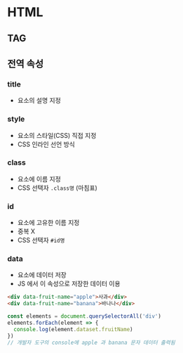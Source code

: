 # HTML

## TAG

## 전역 속성

### title
- 요소의 설명 지정

### style
- 요소의 스타일(CSS) 직접 지정
- CSS 인라인 선언 방식

### class
- 요소에 이름 지정
- CSS 선택자 `.class명` (마침표)

### id
- 요소에 고유한 이름 지정
- 중복 X
- CSS 선택자 `#id명`

### data
- 요소에 데이터 저장
- JS 에서 이 속성으로 저장한 데이터 이용
```html
<div data-fruit-name="apple">사과</div>
<div data-fruit-name="banana">바나나</div>
```

```js
const elements = document.querySelectorAll('div')
elements.forEach(element => {
  console.log(element.dataset.fruitName)
})
// 개발자 도구의 console에 apple 과 banana 문자 데이터 출력됨
```